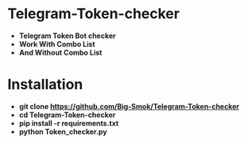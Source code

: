 # Telegram-Token-checker
- **Telegram Token Bot checker**
- **Work With Combo List**
- **And Without Combo List**
# Installation
- **git clone https://github.com/Big-Smok/Telegram-Token-checker**
- **cd Telegram-Token-checker**
- **pip install -r requirements.txt**
- **python Token_checker.py**
